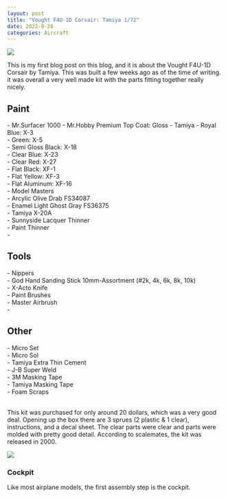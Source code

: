 ```yaml
---
layout: post
title: "Vought F4U-1D Corsair: Tamiya 1/72"
date: 2022-9-28
categories: Aircraft
---
```


<img src="https://stackgrandiose.github.io/blog/assets/images/DSCN3010scale.JPG" >

<p>This is my first blog post on this blog, and it is about the Vought F4U-1D Corsair by Tamiya. This was built a few weeks ago as of the time of writing. it was overall a very well made kit with the parts fitting together really nicely. 
<h2>Paint</h2>
- Mr.Surfacer 1000
- Mr.Hobby Premium Top Coat: Gloss
- Tamiya
    - Royal Blue: X-3 <br>
    - Green: X-5 <br>
    - Semi Gloss Black: X-18 <br>
    - Clear Blue: X-23 <br>
    - Clear Red: X-27 <br>
    - Flat Black: XF-1 <br>
    - Flat Yellow: XF-3 <br>
    - Flat Aluminum: XF-16 <br>
- Model Masters <br>
    - Arcylic Olive Drab FS34087 <br>
    - Enamel Light Ghost Gray FS36375 <br>
- Tamiya X-20A <br>
- Sunnyside Lacquer Thinner <br>
- Paint Thinner <br>
- 
<h2>Tools</h2>
- Nippers <br>
- God Hand Sanding Stick 10mm-Assortment (#2k, 4k, 6k, 8k, 10k) <br>
- X-Acto Knife <br>
- Paint Brushes <br>
- Master Airbrush <br>
- 
<h2>Other</h2>
- Micro Set <br>
- Micro Sol <br>
- Tamiya Extra Thin Cement <br>
- J-B Super Weld <br>
- 3M Masking Tape <br>
- Tamiya Masking Tape <br>
- Foam Scraps <br>

<br>

<p>This kit was purchased for only around 20 dollars, which was a very good deal. Opening up the box there are 3 sprues (2 plastic & 1 clear), instructions, and a decal sheet. The clear parts were clear and parts were molded with pretty good detail. According to scalemates, the kit was released in 2000.</p>

<img src="https://stackgrandiose.github.io/blog/assets/images/sprue-detail-scale.jpg" >
    
<h3>Cockpit</h3>
Like most airplane models, the first assembly step is the cockpit. 
